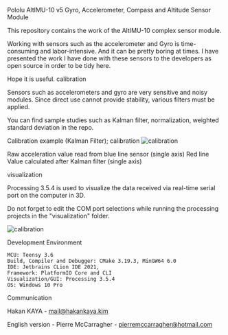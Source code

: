 Pololu AltIMU-10 v5 Gyro, Accelerometer, Compass and Altitude Sensor Module

This repository contains the work of the AltIMU-10 complex sensor module.

Working with sensors such as the accelerometer and Gyro is time-consuming and labor-intensive. And it can be pretty boring at times. I have presented the work I have done with these sensors to the developers as open source in order to be tidy here.

Hope it is useful.
calibration

Sensors such as accelerometers and gyro are very sensitive and noisy modules. Since direct use cannot provide stability, various filters must be applied.

You can find sample studies such as Kalman filter, normalization, weighted standard deviation in the repo.

Calibration example (Kalman Filter); calibration
![calibration](https://github.com/haknkayaa/Pololu-AltIMU-10-v5/blob/main/images/calibration.jpg)

Raw acceleration value read from blue line sensor (single axis)
    Red line Value calculated after Kalman filter (single axis)

visualization

Processing 3.5.4 is used to visualize the data received via real-time serial port on the computer in 3D.

Do not forget to edit the COM port selections while running the processing projects in the "visualization" folder.

![calibration](https://github.com/haknkayaa/Pololu-AltIMU-10-v5/blob/main/images/processing.gif)


Development Environment

    MCU: Teensy 3.6
    Build, Compiler and Debugger: CMake 3.19.3, MinGW64 6.0
    IDE: Jetbrains CLion IDE 2021,
    Framework: PlatformIO Core and CLI
    Visualization/GUI: Processing 3.5.4
    OS: Windows 10 Pro

Communication

Hakan KAYA - mail@hakankaya.kim

English version - Pierre McCarragher - pierremccarragher@hotmail.com


